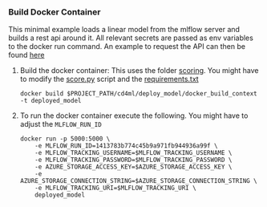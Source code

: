 ### Build Docker Container

This minimal example loads a linear model from the mlflow server and builds
a rest api around it. All relevant secrets are passed as env variables to the docker run
command. An example to request the API can then be found [here](request.py)

1. Build the docker container: This uses the folder [scoring](scoring). You might have to 
    modify the [score.py](docker_build_context/score/score.py) script and the [requirements.txt](docker_build_context/score/requirements.txt)
    ```
    docker build $PROJECT_PATH/cd4ml/deploy_model/docker_build_context -t deployed_model
    ```
2. To run the docker container execute the following. You might have to adjust the ```MLFLOW_RUN_ID```
    ```
    docker run -p 5000:5000 \
        -e MLFLOW_RUN_ID=1413783b774c45b9a971fb944936a99f \
        -e MLFLOW_TRACKING_USERNAME=$MLFLOW_TRACKING_USERNAME \
        -e MLFLOW_TRACKING_PASSWORD=$MLFLOW_TRACKING_PASSWORD \
        -e AZURE_STORAGE_ACCESS_KEY=$AZURE_STORAGE_ACCESS_KEY \
        -e AZURE_STORAGE_CONNECTION_STRING=$AZURE_STORAGE_CONNECTION_STRING \
        -e MLFLOW_TRACKING_URI=$MLFLOW_TRACKING_URI \
        deployed_model
    ```

